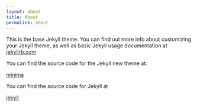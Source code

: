 ```yaml
---
layout: about
title: About
permalink: about
---
```


This is the base Jekyll theme. You can find out more info about customizing your Jekyll theme, as well as basic Jekyll usage documentation at [jekyllrb.com](https://jekyllrb.com/)

You can find the source code for the Jekyll new theme at:
<!-- {% include icon-github.html username="jekyll" %} / -->
[minima](https://github.com/jekyll/minima)

You can find the source code for Jekyll at
<!-- {% include icon-github.html username="jekyll" %} / -->
[jekyll](https://github.com/jekyll/jekyll)
